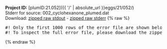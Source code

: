 **Project ID:** [plumID:21.052]({{ '/' | absolute_url }}eggs/21/052/)  
Stderr for source:  002_cyclohexanone_plumed.dat   
Download: [zipped raw stdout](002_cyclohexanone_plumed.dat.plumed.stdout.txt.zip) - [zipped raw stderr](002_cyclohexanone_plumed.dat.plumed.stderr.txt.zip) 
{% raw %}
<pre>
#! Only the first 1000 rows of the error file are shown below
#! To inspect the full error file, please download the zipped raw stderr file above
</pre>
{% endraw %}
